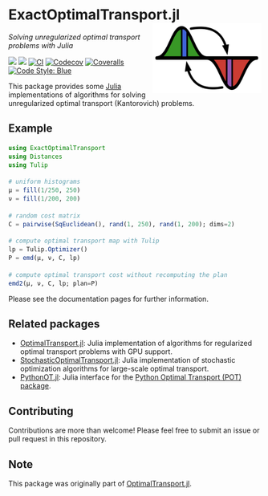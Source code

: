 # ExactOptimalTransport.jl <a href='https://juliaoptimaltransport.github.io/ExactOptimalTransport.jl/dev'><img src="docs/src/assets/logo.svg" align="right" height="138.5" /></a>

*Solving unregularized optimal transport problems with Julia*

[![](https://img.shields.io/badge/docs-stable-blue.svg)](https://JuliaOptimalTransport.github.io/ExactOptimalTransport.jl/stable)
[![](https://img.shields.io/badge/docs-dev-blue.svg)](https://JuliaOptimalTransport.github.io/ExactOptimalTransport.jl/dev)
[![CI](https://github.com/JuliaOptimalTransport/ExactOptimalTransport.jl/workflows/CI/badge.svg?branch=main)](https://github.com/JuliaOptimalTransport/ExactOptimalTransport.jl/actions?query=workflow%3ACI+branch%3Amain)
[![Codecov](https://codecov.io/gh/JuliaOptimalTransport/ExactOptimalTransport.jl/branch/main/graph/badge.svg)](https://codecov.io/gh/JuliaOptimalTransport/ExactOptimalTransport.jl)
[![Coveralls](https://coveralls.io/repos/github/JuliaOptimalTransport/ExactOptimalTransport.jl/badge.svg?branch=master)](https://coveralls.io/github/JuliaOptimalTransport/ExactOptimalTransport.jl?branch=main)
[![Code Style: Blue](https://img.shields.io/badge/code%20style-blue-4495d1.svg)](https://github.com/invenia/BlueStyle)

This package provides some [Julia](https://julialang.org/) implementations of algorithms for solving
unregularized optimal transport (Kantorovich) problems.

## Example

```julia
using ExactOptimalTransport
using Distances
using Tulip

# uniform histograms
μ = fill(1/250, 250)
ν = fill(1/200, 200)

# random cost matrix
C = pairwise(SqEuclidean(), rand(1, 250), rand(1, 200); dims=2)

# compute optimal transport map with Tulip
lp = Tulip.Optimizer()
P = emd(μ, ν, C, lp)

# compute optimal transport cost without recomputing the plan
emd2(μ, ν, C, lp; plan=P)
```

Please see the documentation pages for further information.

## Related packages

- [OptimalTransport.jl](https://github.com/JuliaOptimalTransport/OptimalTransport.jl): Julia implementation of
algorithms for regularized optimal transport problems with GPU support.
- [StochasticOptimalTransport.jl](https://github.com/JuliaOptimalTransport/StochasticOptimalTransport.jl): Julia implementation of stochastic optimization algorithms for large-scale optimal transport.
- [PythonOT.jl](https://github.com/JuliaOptimalTransport/PythonOT.jl): Julia interface for the [Python Optimal Transport (POT) package](https://pythonot.github.io/).

## Contributing

Contributions are more than welcome! Please feel free to submit an issue or pull request in this repository.

## Note

This package was originally part of [OptimalTransport.jl](https://github.com/JuliaOptimalTransport/OptimalTransport.jl).


